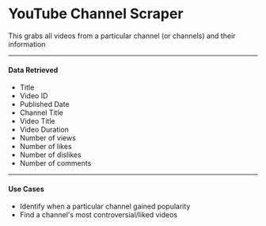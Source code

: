 # YouTube Channel Scraper
This grabs all videos from a particular channel (or channels) and their information

----
#### Data Retrieved 
- Title
- Video ID
- Published Date
- Channel Title
- Video Title
- Video Duration
- Number of views
- Number of likes
- Number of dislikes
- Number of comments 

----
#### Use Cases
- Identify when a particular channel gained popularity
- Find a channel's most controversial/liked videos
